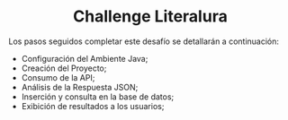 <h1 align="center"> Challenge Literalura </h1>


Los pasos seguidos completar este desafío se detallarán a continuación:
- Configuración del Ambiente Java;
- Creación del Proyecto;
- Consumo de la API;
- Análisis de la Respuesta JSON;
- Inserción y consulta en la base de datos;
- Exibición de resultados a los usuarios;


